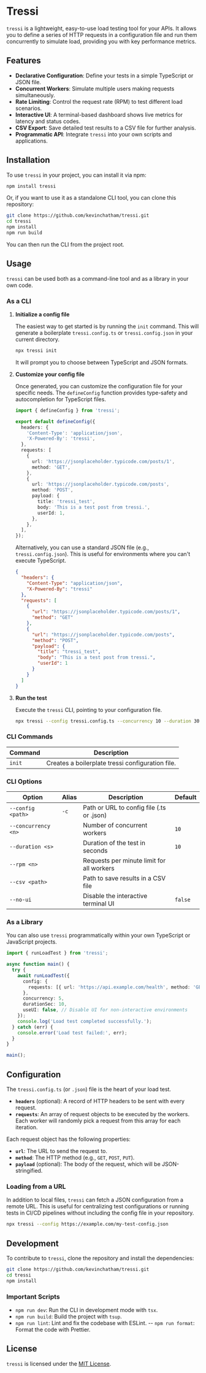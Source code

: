# Tressi

`tressi` is a lightweight, easy-to-use load testing tool for your APIs. It allows you to define a series of HTTP requests in a configuration file and run them concurrently to simulate load, providing you with key performance metrics.

## Features

- **Declarative Configuration**: Define your tests in a simple TypeScript or JSON file.
- **Concurrent Workers**: Simulate multiple users making requests simultaneously.
- **Rate Limiting**: Control the request rate (RPM) to test different load scenarios.
- **Interactive UI**: A terminal-based dashboard shows live metrics for latency and status codes.
- **CSV Export**: Save detailed test results to a CSV file for further analysis.
- **Programmatic API**: Integrate `tressi` into your own scripts and applications.

## Installation

To use `tressi` in your project, you can install it via npm:

```bash
npm install tressi
```

Or, if you want to use it as a standalone CLI tool, you can clone this repository:

```bash
git clone https://github.com/kevinchatham/tressi.git
cd tressi
npm install
npm run build
```

You can then run the CLI from the project root.

## Usage

`tressi` can be used both as a command-line tool and as a library in your own code.

### As a CLI

1.  **Initialize a config file**

    The easiest way to get started is by running the `init` command. This will generate a boilerplate `tressi.config.ts` or `tressi.config.json` in your current directory.

    ```bash
    npx tressi init
    ```

    It will prompt you to choose between TypeScript and JSON formats.

2.  **Customize your config file**

    Once generated, you can customize the configuration file for your specific needs. The `defineConfig` function provides type-safety and autocompletion for TypeScript files.

    ```typescript
    import { defineConfig } from 'tressi';

    export default defineConfig({
      headers: {
        'Content-Type': 'application/json',
        'X-Powered-By': 'tressi',
      },
      requests: [
        {
          url: 'https://jsonplaceholder.typicode.com/posts/1',
          method: 'GET',
        },
        {
          url: 'https://jsonplaceholder.typicode.com/posts',
          method: 'POST',
          payload: {
            title: 'tressi_test',
            body: 'This is a test post from tressi.',
            userId: 1,
          },
        },
      ],
    });
    ```

    Alternatively, you can use a standard JSON file (e.g., `tressi.config.json`). This is useful for environments where you can't execute TypeScript.

    ```json
    {
      "headers": {
        "Content-Type": "application/json",
        "X-Powered-By": "tressi"
      },
      "requests": [
        {
          "url": "https://jsonplaceholder.typicode.com/posts/1",
          "method": "GET"
        },
        {
          "url": "https://jsonplaceholder.typicode.com/posts",
          "method": "POST",
          "payload": {
            "title": "tressi_test",
            "body": "This is a test post from tressi.",
            "userId": 1
          }
        }
      ]
    }
    ```

3.  **Run the test**

    Execute the `tressi` CLI, pointing to your configuration file.

    ```bash
    npx tressi --config tressi.config.ts --concurrency 10 --duration 30
    ```

### CLI Commands

| Command | Description                                      |
| ------- | ------------------------------------------------ |
| `init`  | Creates a boilerplate tressi configuration file. |

### CLI Options

| Option              | Alias | Description                               | Default |
| ------------------- | ----- | ----------------------------------------- | ------- |
| `--config <path>`   | `-c`  | Path or URL to config file (.ts or .json) |         |
| `--concurrency <n>` |       | Number of concurrent workers              | `10`    |
| `--duration <s>`    |       | Duration of the test in seconds           | `10`    |
| `--rpm <n>`         |       | Requests per minute limit for all workers |         |
| `--csv <path>`      |       | Path to save results in a CSV file        |         |
| `--no-ui`           |       | Disable the interactive terminal UI       | `false` |

### As a Library

You can also use `tressi` programmatically within your own TypeScript or JavaScript projects.

```typescript
import { runLoadTest } from 'tressi';

async function main() {
  try {
    await runLoadTest({
      config: {
        requests: [{ url: 'https://api.example.com/health', method: 'GET' }],
      },
      concurrency: 5,
      durationSec: 10,
      useUI: false, // Disable UI for non-interactive environments
    });
    console.log('Load test completed successfully.');
  } catch (err) {
    console.error('Load test failed:', err);
  }
}

main();
```

## Configuration

The `tressi.config.ts` (or `.json`) file is the heart of your load test.

- **`headers`** (optional): A record of HTTP headers to be sent with every request.
- **`requests`**: An array of request objects to be executed by the workers. Each worker will randomly pick a request from this array for each iteration.

Each request object has the following properties:

- **`url`**: The URL to send the request to.
- **`method`**: The HTTP method (e.g., `GET`, `POST`, `PUT`).
- **`payload`** (optional): The body of the request, which will be JSON-stringified.

### Loading from a URL

In addition to local files, `tressi` can fetch a JSON configuration from a remote URL. This is useful for centralizing test configurations or running tests in CI/CD pipelines without including the config file in your repository.

```bash
npx tressi --config https://example.com/my-test-config.json
```

## Development

To contribute to `tressi`, clone the repository and install the dependencies:

```bash
git clone https://github.com/kevinchatham/tressi.git
cd tressi
npm install
```

### Important Scripts

- `npm run dev`: Run the CLI in development mode with `tsx`.
- `npm run build`: Build the project with `tsup`.
- `npm run lint`: Lint and fix the codebase with ESLint.
  -- `npm run format`: Format the code with Prettier.

## License

`tressi` is licensed under the [MIT License](LICENSE).
